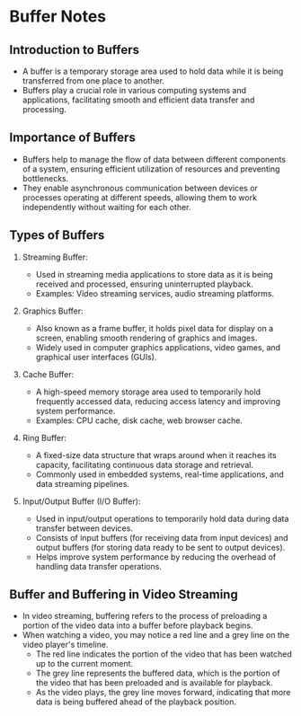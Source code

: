 # Buffer Notes

## Introduction to Buffers

- A buffer is a temporary storage area used to hold data while it is being transferred from one place to another.
- Buffers play a crucial role in various computing systems and applications, facilitating smooth and efficient data transfer and processing.

## Importance of Buffers

- Buffers help to manage the flow of data between different components of a system, ensuring efficient utilization of resources and preventing bottlenecks.
- They enable asynchronous communication between devices or processes operating at different speeds, allowing them to work independently without waiting for each other.

## Types of Buffers

1. Streaming Buffer:

   - Used in streaming media applications to store data as it is being received and processed, ensuring uninterrupted playback.
   - Examples: Video streaming services, audio streaming platforms.

2. Graphics Buffer:

   - Also known as a frame buffer, it holds pixel data for display on a screen, enabling smooth rendering of graphics and images.
   - Widely used in computer graphics applications, video games, and graphical user interfaces (GUIs).

3. Cache Buffer:

   - A high-speed memory storage area used to temporarily hold frequently accessed data, reducing access latency and improving system performance.
   - Examples: CPU cache, disk cache, web browser cache.

4. Ring Buffer:

   - A fixed-size data structure that wraps around when it reaches its capacity, facilitating continuous data storage and retrieval.
   - Commonly used in embedded systems, real-time applications, and data streaming pipelines.

5. Input/Output Buffer (I/O Buffer):
   - Used in input/output operations to temporarily hold data during data transfer between devices.
   - Consists of input buffers (for receiving data from input devices) and output buffers (for storing data ready to be sent to output devices).
   - Helps improve system performance by reducing the overhead of handling data transfer operations.

## Buffer and Buffering in Video Streaming

- In video streaming, buffering refers to the process of preloading a portion of the video data into a buffer before playback begins.
- When watching a video, you may notice a red line and a grey line on the video player's timeline.
  - The red line indicates the portion of the video that has been watched up to the current moment.
  - The grey line represents the buffered data, which is the portion of the video that has been preloaded and is available for playback.
  - As the video plays, the grey line moves forward, indicating that more data is being buffered ahead of the playback position.
